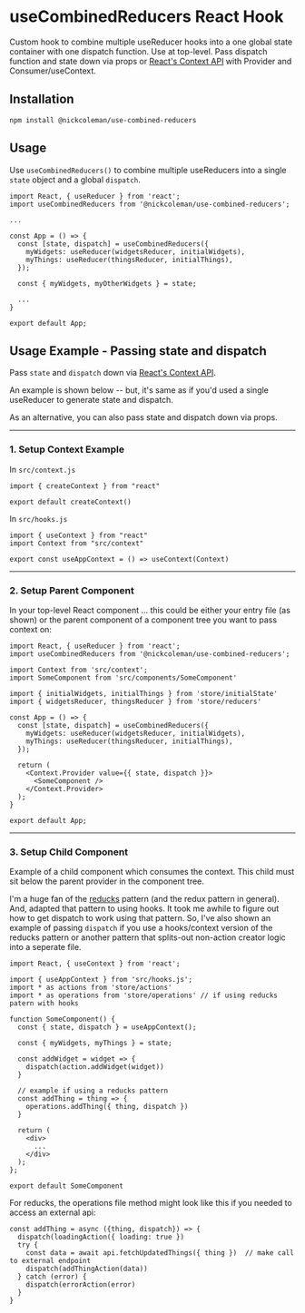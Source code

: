 # useCombinedReducers React Hook

Custom hook to combine multiple useReducer hooks into a one global state container with one dispatch function. Use at top-level. Pass dispatch function and state down via props or [React's Context API](https://reactjs.org/docs/context.html) with Provider and Consumer/useContext.

## Installation

`npm install @nickcoleman/use-combined-reducers`

## Usage

Use `useCombinedReducers()` to combine multiple useReducers into a single `state` object and a global `dispatch`.

```
import React, { useReducer } from 'react';
import useCombinedReducers from '@nickcoleman/use-combined-reducers';

...

const App = () => {
  const [state, dispatch] = useCombinedReducers({
    myWidgets: useReducer(widgetsReducer, initialWidgets),
    myThings: useReducer(thingsReducer, initialThings),
  });

  const { myWidgets, myOtherWidgets } = state;

  ...
}

export default App;
```

## Usage Example - Passing state and dispatch

Pass `state` and `dispatch` down via [React's Context API](https://reactjs.org/docs/context.html).

An example is shown below -- but, it's same as if you'd used a single useReducer to generate state and dispatch.

As an alternative, you can also pass state and dispatch down via props.

---

### 1. Setup Context Example

In `src/context.js`

```
import { createContext } from "react"

export default createContext()
```

In `src/hooks.js`

```
import { useContext } from "react"
import Context from "src/context"

export const useAppContext = () => useContext(Context)
```

---

### 2. Setup Parent Component

In your top-level React component ... this could be either your entry file (as shown) or the parent component of a component tree you want to pass context on:

```
import React, { useReducer } from 'react';
import useCombinedReducers from '@nickcoleman/use-combined-reducers';

import Context from 'src/context';
import SomeComponent from 'src/components/SomeComponent'

import { initialWidgets, initialThings } from 'store/initialState'
import { widgetsReducer, thingsReducer } from 'store/reducers'

const App = () => {
  const [state, dispatch] = useCombinedReducers({
    myWidgets: useReducer(widgetsReducer, initialWidgets),
    myThings: useReducer(thingsReducer, initialThings),
  });

  return (
    <Context.Provider value={{ state, dispatch }}>
      <SomeComponent />
    </Context.Provider>
  );
}

export default App;
```

---

### 3. Setup Child Component

Example of a child component which consumes the context. This child must sit below the parent provider in the component tree.

I'm a huge fan of the [reducks](https://github.com/alexnm/re-ducks) pattern (and the redux pattern in general). And, adapted that pattern to using hooks. It took me awhile to figure out how to get dispatch to work using that pattern. So, I've also shown an example of passing `dispatch` if you use a hooks/context version of the reducks pattern or another pattern that splits-out non-action creator logic into a seperate file.

```
import React, { useContext } from 'react';

import { useAppContext } from 'src/hooks.js';
import * as actions from 'store/actions'
import * as operations from 'store/operations' // if using reducks patern with hooks

function SomeComponent() {
  const { state, dispatch } = useAppContext();

  const { myWidgets, myThings } = state;

  const addWidget = widget => {
    dispatch(action.addWidget(widget))
  }

  // example if using a reducks pattern
  const addThing = thing => {
    operations.addThing({ thing, dispatch })
  }

  return (
    <div>
      ...
    </div>
  );
};

export default SomeComponent
```

For reducks, the operations file method might look like this if you needed to access an external api:

```
const addThing = async ({thing, dispatch}) => {
  dispatch(loadingAction({ loading: true })
  try {
    const data = await api.fetchUpdatedThings({ thing })  // make call to external endpoint
    dispatch(addThingAction(data))
  } catch (error) {
    dispatch(errorAction(error)
  }
}
```
